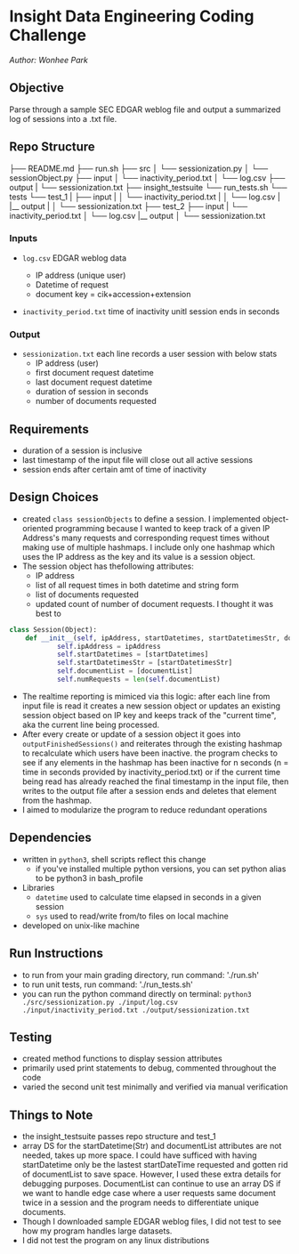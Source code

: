 # Insight Data Engineering Coding Challenge

*Author: Wonhee Park*

## Objective
Parse through a sample SEC EDGAR weblog file and output a summarized log of sessions into a .txt file. 

## Repo Structure 
├── README.md 
    ├── run.sh
    ├── src
    │   └── sessionization.py
    │   └── sessionObject.py
    ├── input
    │   └── inactivity_period.txt
    │   └── log.csv
    ├── output
    |   └── sessionization.txt
    ├── insight_testsuite
        └── run_tests.sh
        └── tests
            └── test_1
            |   ├── input
            |   │   └── inactivity_period.txt
            |   │   └── log.csv
            |   |__ output
            |   │   └── sessionization.txt
            ├── test_2
                ├── input
                |  └── inactivity_period.txt
                │  └── log.csv
                |__ output
                │   └── sessionization.txt

### Inputs
* `log.csv` EDGAR weblog data 
	* IP address (unique user)
	* Datetime of request
	* document key = cik+accession+extension

* `inactivity_period.txt` time of inactivity unitl session ends in seconds

### Output
* `sessionization.txt` each line records a user session with below stats
	* IP address (user)
	* first document request datetime
	* last document request datetime
	* duration of session in seconds 
	* number of documents requested

## Requirements
* duration of a session is inclusive
* last timestamp of the input file will close out all active sessions
* session ends after certain amt of time of inactivity 

## Design Choices
* created `class sessionObjects` to define a session. I implemented object-oriented programming because I wanted to keep track of a given IP Address's many requests and corresponding request times without making use of multiple hashmaps. I include only one hashmap which uses the IP address as the key and its value is a session object. 
* The session object has thefollowing attributes:
	* IP address
	* list of all request times in both datetime and string form
	* list of documents requested
	* updated count of number of document requests. I thought it was best to 
```Python
class Session(Object):
	def __init__(self, ipAddress, startDatetimes, startDatetimesStr, documentList, activeStatus):
			self.ipAddress = ipAddress
			self.startDatetimes = [startDatetimes]
			self.startDatetimesStr = [startDatetimesStr]
			self.documentList = [documentList]
			self.numRequests = len(self.documentList)
```
* The realtime reporting is mimiced via this logic: after each line from input file is read it creates a new session object or updates an existing session object based on IP key and keeps track of the "current time", aka the current line being processed. 
* After every create or update of a session object it goes into `outputFinishedSessions()` and reiterates through the existing hashmap to recalculate which users have been inactive. the program  checks to see if any elements in the hashmap has been inactive for n seconds (n = time in seconds provided by inactivity_period.txt) or if the current time being read has already reached the final timestamp in the input file, then writes to the output file after a session ends and deletes that element from the hashmap. 
* I aimed to modularize the program to reduce redundant operations

## Dependencies
* written in `python3`, shell scripts reflect this change
	* if you've installed multiple python versions, you can set python alias to be python3 in bash_profile
* Libraries
	* `datetime` used to calculate time elapsed in seconds in a given session
	* `sys` used to read/write from/to files on local machine 
* developed on unix-like machine

## Run Instructions
* to run from your main grading directory, run command: './run.sh'
* to run unit tests, run command: './run_tests.sh'
* you can run the python command directly on terminal: `python3 ./src/sessionization.py ./input/log.csv ./input/inactivity_period.txt ./output/sessionization.txt`


## Testing
* created method functions to display session attributes 
* primarily used print statements to debug, commented throughout the code
* varied the second unit test minimally and verified via manual verification 

## Things to Note
* the insight_testsuite passes repo structure and test_1
* array DS for the startDatetime(Str) and documentList attributes are not needed, takes up more space. I could have sufficed with having startDatetime only be the lastest startDateTime requested and gotten rid of documentList to save space. However, I used these extra details for debugging purposes. DocumentList can continue to use an array DS if we want to handle edge case where a user requests same document twice in a session and the program needs to differentiate unique documents. 
* Though I downloaded sample EDGAR weblog files, I did not test to see how my program handles large datasets. 
* I did not test the program on any linux distributions
